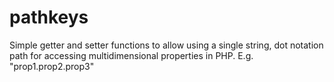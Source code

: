 # pathkeys
Simple getter and setter functions to allow using a single string, dot notation path for accessing multidimensional properties in PHP. E.g. "prop1.prop2.prop3"
